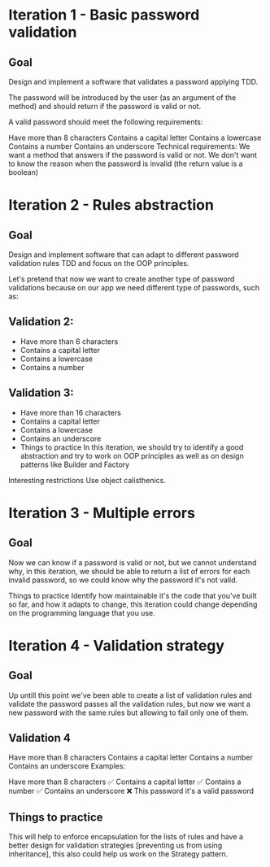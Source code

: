 # Iteration 1 - Basic password validation
## Goal
Design and implement a software that validates a password applying TDD.

The password will be introduced by the user (as an argument of the method) and should return if the password is valid or not.

A valid password should meet the following requirements:

Have more than 8 characters
Contains a capital letter
Contains a lowercase
Contains a number
Contains an underscore
Technical requirements:
We want a method that answers if the password is valid or not.
We don't want to know the reason when the password is invalid (the return value is a boolean)

# Iteration 2 - Rules abstraction
## Goal
Design and implement software that can adapt to different password validation rules TDD and focus on the OOP principles.

Let's pretend that now we want to create another type of password validations because on our app we need different type of passwords, such as:

## Validation 2:

- Have more than 6 characters
- Contains a capital letter
- Contains a lowercase
- Contains a number
## Validation 3:

- Have more than 16 characters
- Contains a capital letter
- Contains a lowercase
- Contains an underscore
- Things to practice
In this iteration, we should try to identify a good abstraction and try to work on OOP principles as well as on design patterns like Builder and Factory

Interesting restrictions
Use object calisthenics.

# Iteration 3 - Multiple errors
## Goal
Now we can know if a password is valid or not, but we cannot understand why, in this iteration, we should be able to return a list of errors for each invalid password, so we could know why the password it's not valid.

Things to practice
Identify how maintainable it's the code that you've built so far, and how it adapts to change, this iteration could change depending on the programming language that you use.

# Iteration 4 - Validation strategy
## Goal
Up untill this point we've been able to create a list of validation rules and validate the password passes all the validation rules, but now we want a new password with the same rules but allowing to fail only one of them.

## Validation 4

Have more than 8 characters
Contains a capital letter
Contains a number
Contains an underscore
Examples:

Have more than 8 characters ✅
Contains a capital letter ✅
Contains a number ✅
Contains an underscore ❌
This password it's a valid password

## Things to practice
This will help to enforce encapsulation for the lists of rules and have a better design for validation strategies [preventing us from using inheritance], this also could help us work on the Strategy pattern.